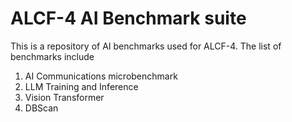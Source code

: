# ALCF-4 AI Benchmark suite

This is a repository of AI benchmarks used for ALCF-4. The list of benchmarks include
1) AI Communications microbenchmark
2) LLM Training and Inference
3) Vision Transformer
4) DBScan
